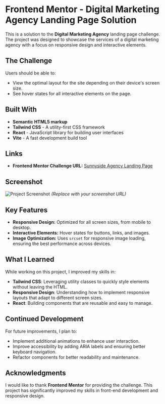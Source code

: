 # Frontend Mentor - Digital Marketing Agency Landing Page Solution

This is a solution to the **Digital Marketing Agency** landing page challenge. The project was designed to showcase the services of a digital marketing agency with a focus on responsive design and interactive elements.

## The Challenge

Users should be able to:

- View the optimal layout for the site depending on their device's screen size.
- See hover states for all interactive elements on the page.

## Built With

- **Semantic HTML5 markup**
- **Tailwind CSS** - A utility-first CSS framework
- **React** - JavaScript library for building user interfaces
- **Vite** - A fast development build tool

## Links


- **Frontend Mentor Challenge URL:** [Sunnyside Agency Landing Page](https://www.frontendmentor.io/challenges/sunnyside-agency-landing-page-7yVs3B6ef)

## Screenshot

![Project Screenshot](#) *(Replace with your screenshot URL)*

## Key Features

- **Responsive Design:** Optimized for all screen sizes, from mobile to desktop.
- **Interactive Elements:** Hover states for buttons, links, and images.
- **Image Optimization:** Uses `srcset` for responsive image loading, ensuring the best performance across devices.
  
## What I Learned

While working on this project, I improved my skills in:

- **Tailwind CSS**: Leveraging utility classes to quickly style elements without leaving the HTML.
- **Responsive Design**: Understanding how to implement responsive layouts that adapt to different screen sizes.
- **React**: Building components that are reusable and easy to manage.

## Continued Development

For future improvements, I plan to:

- Implement additional animations to enhance user interaction.
- Improve accessibility by adding ARIA labels and ensuring better keyboard navigation.
- Refactor components for better readability and maintenance.

## Acknowledgments

I would like to thank **Frontend Mentor** for providing the challenge. This project has significantly improved my skills in front-end development and responsive design.
